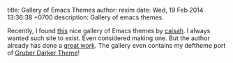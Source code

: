 title: Gallery of Emacs Themes
author: rexim
date: Wed, 19 Feb 2014 13:36:38 +0700
description: Gallery of emacs themes.

Recently, I found [this](http://emacsthemes.caisah.info/) nice gallery
of Emacs themes by [caisah](http://caisah.info/). I always wanted such
site to exist. Even considered making one. But the author already has
done a
[great work](http://emacsthemes.caisah.info/about-emacs-themes/). The
gallery even contains my deftheme port of
[Gruber Darker Theme](https://github.com/rexim/gruber-darker-theme)!
